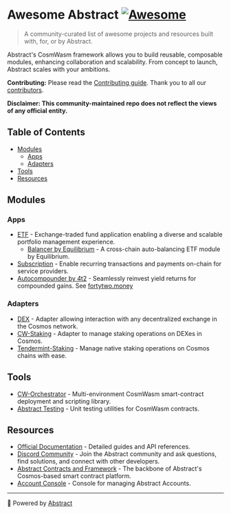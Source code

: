 <!--lint disable double-link-->
# Awesome Abstract [![Awesome](https://awesome.re/badge.svg)](https://awesome.re)

> A community-curated list of awesome projects and resources built with, for, or by Abstract. 

Abstract's CosmWasm framework allows you to build reusable, composable modules, enhancing collaboration and scalability. From concept to launch, Abstract scales with your ambitions.

**Contributing:**
Please read the [Contributing guide](./CONTRIBUTING.md). Thank you to all our [contributors](https://github.com/AbstractSDK/awesome/graphs/contributors).

**Disclaimer: This community-maintained repo does not reflect the views of any official entity.**

## Table of Contents
- [Modules](#modules)
  - [Apps](#apps)
  - [Adapters](#adapters)
- [Tools](#tools)
- [Resources](#resources)

## Modules
### Apps
- [ETF](https://github.com/AbstractSDK/apps/tree/main/contracts/etf) - Exchange-traded fund application enabling a diverse and scalable portfolio management experience.
  - [Balancer by Equilibrium](https://github.com/EquilibriumEtf/balancer-module) - A cross-chain auto-balancing ETF module by Equilibrium.
- [Subscription](https://github.com/AbstractSDK/apps/tree/main/contracts/subscription) - Enable recurring transactions and payments on-chain for service providers.
- [Autocompounder by 4t2](https://github.com/fortytwomoney/modules) - Seamlessly reinvest yield returns for compounded gains. See [fortytwo.money](fortytwo.money)

### Adapters
- [DEX](https://github.com/AbstractSDK/adapters/tree/main/contracts/dex) - Adapter allowing interaction with any decentralized exchange in the Cosmos network.
- [CW-Staking](https://github.com/AbstractSDK/adapters/tree/main/contracts/cw-staking) - Adapter to manage staking operations on DEXes in Cosmos.
- [Tendermint-Staking](https://github.com/AbstractSDK/adapters/tree/main/contracts/tendermint-staking) - Manage native staking operations on Cosmos chains with ease.

## Tools
- [CW-Orchestrator](https://github.com/AbstractSDK/cw-orchestrator) - Multi-environment CosmWasm smart-contract deployment and scripting library.
- [Abstract Testing](https://github.com/AbstractSDK/contracts/tree/main/packages/abstract-testing) - Unit testing utilities for CosmWasm contracts.

## Resources
- [Official Documentation](https://docs.abstract.money) - Detailed guides and API references.
- [Discord Community](http://discord.gg/uch3Tq3aym) - Join the Abstract community and ask questions, find solutions, and connect with other developers.
- [Abstract Contracts and Framework](https://github.com/AbstractSDK/contracts) - The backbone of Abstract's Cosmos-based smart contract platform.
- [Account Console](https://app.abstract.money) - Console for managing Abstract Accounts.

---

:rocket: Powered by [Abstract](https://abstract.money)
